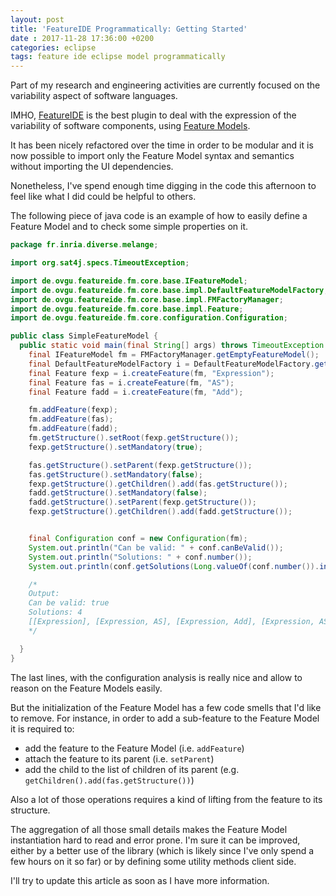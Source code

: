```yaml
---
layout: post
title: 'FeatureIDE Programmatically: Getting Started'
date : 2017-11-28 17:36:00 +0200
categories: eclipse
tags: feature ide eclipse model programmatically
---
```


Part of my research and engineering activities are currently focused on the variability aspect of software languages.

IMHO, [FeatureIDE](https://featureide.github.io/) is the best plugin to deal with the expression of the variability of software components, using [Feature Models](https://en.wikipedia.org/wiki/Feature_model).

It has been nicely refactored over the time in order to be modular and it is now possible to import only the Feature Model syntax and semantics without importing the UI dependencies.

Nonetheless, I've spend enough time digging in the code this afternoon to feel like what I did could be helpful to others.

The following piece of java code is an example of how to easily define a Feature Model and to check some simple properties on it.


```java
package fr.inria.diverse.melange;

import org.sat4j.specs.TimeoutException;

import de.ovgu.featureide.fm.core.base.IFeatureModel;
import de.ovgu.featureide.fm.core.base.impl.DefaultFeatureModelFactory;
import de.ovgu.featureide.fm.core.base.impl.FMFactoryManager;
import de.ovgu.featureide.fm.core.base.impl.Feature;
import de.ovgu.featureide.fm.core.configuration.Configuration;

public class SimpleFeatureModel {
  public static void main(final String[] args) throws TimeoutException {
    final IFeatureModel fm = FMFactoryManager.getEmptyFeatureModel();
    final DefaultFeatureModelFactory i = DefaultFeatureModelFactory.getInstance();
    final Feature fexp = i.createFeature(fm, "Expression");
    final Feature fas = i.createFeature(fm, "AS");
    final Feature fadd = i.createFeature(fm, "Add");

    fm.addFeature(fexp);
    fm.addFeature(fas);
    fm.addFeature(fadd);
    fm.getStructure().setRoot(fexp.getStructure());
    fexp.getStructure().setMandatory(true);

    fas.getStructure().setParent(fexp.getStructure());
    fas.getStructure().setMandatory(false);
    fexp.getStructure().getChildren().add(fas.getStructure());
    fadd.getStructure().setMandatory(false);
    fadd.getStructure().setParent(fexp.getStructure());
    fexp.getStructure().getChildren().add(fadd.getStructure());


    final Configuration conf = new Configuration(fm);
    System.out.println("Can be valid: " + conf.canBeValid());
    System.out.println("Solutions: " + conf.number());
    System.out.println(conf.getSolutions(Long.valueOf(conf.number()).intValue()));

    /*
    Output:
    Can be valid: true
    Solutions: 4
    [[Expression], [Expression, AS], [Expression, Add], [Expression, AS, Add]]
    */

  }
}
```


The last lines, with the configuration analysis is really nice and allow to reason on the Feature Models easily.

But the initialization of the Feature Model has a few code smells that I'd like to remove. For instance, in order to add a sub-feature to the Feature Model it is required to:
- add the feature to the Feature Model (i.e. `addFeature`)
- attach the feature to its parent (i.e. `setParent`)
- add the child to the list of children of its parent (e.g. `getChildren().add(fas.getStructure())`)

Also a lot of those operations requires a kind of lifting from the feature to its structure.

The aggregation of all those small details makes the Feature Model instantiation hard to read and error prone. I'm sure it can be improved, either by a better use of the library (which is likely since I've only spend a few hours on it so far) or by defining some utility methods client side.

I'll try to update this article as soon as I have more information.
